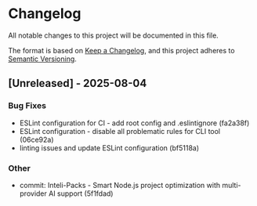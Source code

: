 # Changelog

All notable changes to this project will be documented in this file.

The format is based on [Keep a Changelog](https://keepachangelog.com/en/1.0.0/),
and this project adheres to [Semantic Versioning](https://semver.org/spec/v2.0.0.html).

## [Unreleased] - 2025-08-04

### Bug Fixes

- ESLint configuration for CI - add root config and .eslintignore (fa2a38f)
- ESLint configuration - disable all problematic rules for CLI tool (06ce92a)
- linting issues and update ESLint configuration (bf5118a)

### Other

- commit: Inteli-Packs - Smart Node.js project optimization with multi-provider AI support (5f1fdad)

